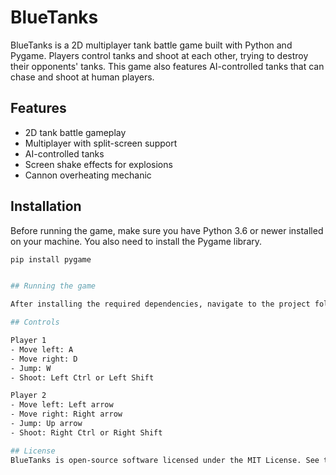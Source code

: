 # BlueTanks

BlueTanks is a 2D multiplayer tank battle game built with Python and Pygame. Players control tanks and shoot at each other, trying to destroy their opponents' tanks. This game also features AI-controlled tanks that can chase and shoot at human players.

## Features

- 2D tank battle gameplay
- Multiplayer with split-screen support
- AI-controlled tanks
- Screen shake effects for explosions
- Cannon overheating mechanic

## Installation

Before running the game, make sure you have Python 3.6 or newer installed on your machine. You also need to install the Pygame library.

```bash
pip install pygame


## Running the game

After installing the required dependencies, navigate to the project folder and run the following command:

## Controls

Player 1
- Move left: A
- Move right: D
- Jump: W
- Shoot: Left Ctrl or Left Shift

Player 2
- Move left: Left arrow
- Move right: Right arrow
- Jump: Up arrow
- Shoot: Right Ctrl or Right Shift

## License
BlueTanks is open-source software licensed under the MIT License. See the LICENSE file for more information.